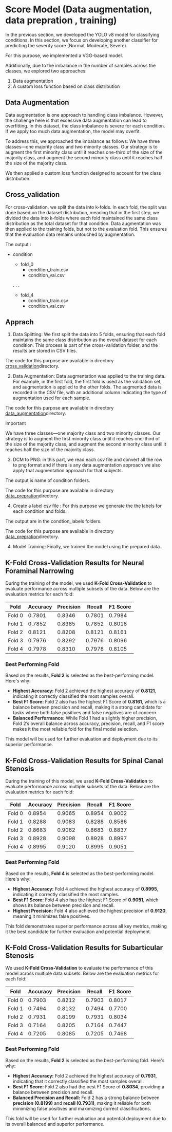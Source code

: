 # Score Model (Data augmentation, data prepration , training)

In the previous section, we developed the YOLO v8 model for classifying conditions. In this section, we focus on developing another classifier for predicting the severity score (Normal, Moderate, Severe).

For this purpose, we implemented a VGG-based model.

Additionally, due to the imbalance in the number of samples across the classes, we explored two approaches:

1. Data augmentation
2. A custom loss function based on class distribution

## Data Augmentation

Data augmentation is one approach to handling class imbalance. However, the challenge here is that excessive data augmentation can lead to overfitting. In this dataset, the class imbalance is severe for each condition. If we apply too much data augmentation, the model may overfit.

To address this, we approached the imbalance as follows: We have three classes—one majority class and two minority classes. Our strategy is to augment the first minority class until it reaches one-third of the size of the majority class, and augment the second minority class until it reaches half the size of the majority class.

We then applied a custom loss function designed to account for the class distribution.




## Cross_validation

For cross-validation, we split the data into k-folds. In each fold, the split was done based on the dataset distribution, meaning that in the first step, we divided the data into k-folds where each fold maintained the same class distribution as the total dataset for that condition. Data augmentation was then applied to the training folds, but not to the evaluation fold. This ensures that the evaluation data remains untouched by augmentation.



The output :

- condition
    - fold_0
        - condition_train.csv
        - condition_val.csv
    
    .
    .
    .
    - fold_4
        - condition_train.csv
        - condition_val.csv



## Apprach 

1. Data Splitting: We first split the data into 5 folds, ensuring that each fold maintains the same class distribution as the overall dataset for each condition. This process is part of the cross-validation folder, and the results are stored in CSV files.

The code for this purpose are available in directory [cross_validation](./Detector_data/)directory.




2. Data Augmentation: Data augmentation was applied to the training data. For example, in the first fold, the first fold is used as the validation set, and augmentation is applied to the other folds. The augmented data is recorded in the CSV file, with an additional column indicating the type of augmentation used for each sample.


The code for this purpose are available in directory [data_augmentation](./Detector_data/)directory.



> [!IMPORTANT]
> We have three classes—one majority class and two minority classes. Our strategy is to augment the first minority class until it reaches one-third of the size of the majority class, and augment the second minority class until it reaches half the size of the majority class.




3. DCM to PNG: in this part, we read each csv file and convert all the row to png format and if there is any data augmentation approach we also apply that augmentation approach for that subjects. 


The output is name of condition folders.


The code for this purpose are available in directory [data_prepration](./Detector_data/)directory.


4. Create a label csv file : For this purpose we generate the the labels for each condition and folds.


The output are in the condtion_labels folders.

The code for this purpose are available in directory [data_prepration](./Detector_data/)directory.




4. Model Training: Finally, we trained the model using the prepared data.




## K-Fold Cross-Validation Results for Neural Foraminal Narrowing

During the training of the model, we used **K-Fold Cross-Validation** to evaluate performance across multiple subsets of the data. Below are the evaluation metrics for each fold:

| Fold  | Accuracy  | Precision | Recall    | F1 Score  |
|-------|-----------|-----------|-----------|-----------|
| Fold 0| 0.7801    | 0.8346    | 0.7801    | 0.7984    |
| Fold 1| 0.7852    | 0.8385    | 0.7852    | 0.8018    |
| Fold 2| 0.8121    | 0.8208    | 0.8121    | 0.8161    |
| Fold 3| 0.7976    | 0.8292    | 0.7976    | 0.8096    |
| Fold 4| 0.7978    | 0.8310    | 0.7978    | 0.8105    |

### Best Performing Fold

Based on the results, **Fold 2** is selected as the best-performing model. Here's why:

- **Highest Accuracy:** Fold 2 achieved the highest accuracy of **0.8121**, indicating it correctly classified the most samples overall.
- **Best F1 Score:** Fold 2 also has the highest F1 Score of **0.8161**, which is a balance between precision and recall, making it a strong candidate for tasks where both false positives and false negatives are of concern.
- **Balanced Performance:** While Fold 1 had a slightly higher precision, Fold 2’s overall balance across accuracy, precision, recall, and F1 score makes it the most reliable fold for the final model selection.

This model will be used for further evaluation and deployment due to its superior performance.





## K-Fold Cross-Validation Results for Spinal Canal Stenosis

During the training of this model, we used **K-Fold Cross-Validation** to evaluate performance across multiple subsets of the data. Below are the evaluation metrics for each fold:

| Fold  | Accuracy  | Precision | Recall    | F1 Score  |
|-------|-----------|-----------|-----------|-----------|
| Fold 0| 0.8954    | 0.9065    | 0.8954    | 0.9002    |
| Fold 1| 0.8288    | 0.9083    | 0.8288    | 0.8586    |
| Fold 2| 0.8683    | 0.9062    | 0.8683    | 0.8837    |
| Fold 3| 0.8928    | 0.9098    | 0.8928    | 0.8997    |
| Fold 4| 0.8995    | 0.9120    | 0.8995    | 0.9051    |

### Best Performing Fold

Based on the results, **Fold 4** is selected as the best-performing model. Here's why:

- **Highest Accuracy:** Fold 4 achieved the highest accuracy of **0.8995**, indicating it correctly classified the most samples.
- **Best F1 Score:** Fold 4 also has the highest F1 Score of **0.9051**, which shows its balance between precision and recall.
- **Highest Precision:** Fold 4 also achieved the highest precision of **0.9120**, meaning it minimizes false positives.

This fold demonstrates superior performance across all key metrics, making it the best candidate for further evaluation and potential deployment.




## K-Fold Cross-Validation Results for Subarticular Stenosis

We used **K-Fold Cross-Validation** to evaluate the performance of this model across multiple data subsets. Below are the evaluation metrics for each fold:

| Fold  | Accuracy  | Precision | Recall    | F1 Score  |
|-------|-----------|-----------|-----------|-----------|
| Fold 0| 0.7903    | 0.8212    | 0.7903    | 0.8017    |
| Fold 1| 0.7494    | 0.8132    | 0.7494    | 0.7700    |
| Fold 2| 0.7931    | 0.8199    | 0.7931    | 0.8034    |
| Fold 3| 0.7164    | 0.8205    | 0.7164    | 0.7447    |
| Fold 4| 0.7205    | 0.8085    | 0.7205    | 0.7468    |

### Best Performing Fold

Based on the results, **Fold 2** is selected as the best-performing fold. Here's why:

- **Highest Accuracy:** Fold 2 achieved the highest accuracy of **0.7931**, indicating that it correctly classified the most samples overall.
- **Best F1 Score:** Fold 2 also had the best F1 Score of **0.8034**, providing a balance between precision and recall.
- **Balanced Precision and Recall:** Fold 2 has a strong balance between **precision (0.8199)** and **recall (0.7931)**, making it reliable for both minimizing false positives and maximizing correct classifications.

This fold will be used for further evaluation and potential deployment due to its overall balanced and superior performance.






